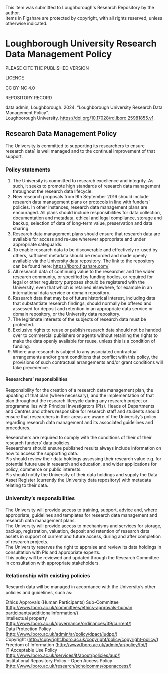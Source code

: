 This item was submitted to Loughborough's Research Repository by the author.   
Items in Figshare are protected by copyright, with all rights reserved, unless otherwise indicated.  

# Loughborough University Research Data Management Policy  

PLEASE CITE THE PUBLISHED VERSION  

LICENCE  

CC BY-NC 4.0  

REPOSITORY RECORD  

data admin, Loughborough. 2024. “Loughborough University Research Data Management Policy”.   
Loughborough University. https://doi.org/10.17028/rd.lboro.25981855.v1.  

## Research Data Management Policy  

The University is committed to supporting its researchers to ensure research data1 is well managed and to the continual improvement of that support.  

### Policy statements  

1.   The University is committed to research excellence and integrity. As such, it seeks to promote high standards of research data management throughout the research data lifecycle.   
2.   New research proposals from 9th September 2016 should include research data management plans or protocols in line with funders’ policies. In other instances, research data management plans are encouraged. All plans should include responsibilities for data collection, documentation and metadata, ethical and legal compliance, storage and backup, selection of data of long-term value, preservation and data sharing.   
3.   Research data management plans should ensure that research data are available for access and re-use wherever appropriate and under appropriate safeguards.   
4.   To enable research data to be discoverable and effectively re-used by others, sufficient metadata should be recorded and made openly available via the University data repository. The link to the repository can be found here: https://lboro.figshare.com/   
5.   All research data of continuing value to the researcher and the wider research community, or specified by funding bodies, or required for legal or other regulatory purposes should be registered with the University, even that which is retained elsewhere, for example in an international data service or domain repository.   
6.   Research data that may be of future historical interest, including data that substantiate research findings, should normally be offered and assessed for deposit and retention in an appropriate data service or domain repository, or the University data repository.   
7.   The legitimate interests of the subjects of research data must be protected.   
8.   Exclusive rights to reuse or publish research data should not be handed over to commercial publishers or agents without retaining the rights to make the data openly available for reuse, unless this is a condition of funding.   
9.   Where any research is subject to any associated contractual arrangements and/or grant conditions that conflict with this policy, the provisions of such contractual arrangements and/or grant conditions will take precedence.  

#### Researchers’ responsibilities  

Responsibility for the creation of a research data management plan, the updating of that plan (where necessary), and the implementation of that plan throughout the research lifecycle during any research project or programme lies with Principal Investigators (PIs). Heads of Departments and Centres and others responsible for research staff and students should ensure that researchers in their areas are aware of the University’s policy regarding research data management and its associated guidelines and procedures.  

Researchers are required to comply with the conditions of their of their research funders’ data policies.   
Researchers should ensure published results always include information on how to access the supporting data.   
PIs should review their data holdings assessing their research value e.g. for potential future use in research and education, and wider applications for policy, commerce or public interests.   
PIs should notify the University of their data holdings and supply the Data Asset Register (currently the University data repository) with metadata relating to their data.  

### University’s responsibilities  

The University will provide access to training, support, advice and, where appropriate, guidelines and templates for research data management and research data management plans.   
The University will provide access to mechanisms and services for storage, backup, registration, valuation, deposit and retention of research data assets in support of current and future access, during and after completion of research projects.   
The University reserves the right to appraise and review its data holdings in consultation with PIs and appropriate experts.   
This policy will be reviewed and updated through the Research Committee in consultation with appropriate stakeholders.  

### Relationship with existing policies  

Research data will be managed in accordance with the University’s other policies and guidelines, such as:  

Ethics Approvals (Human Participants) Sub-Committee   
(http://www.lboro.ac.uk/committees/ethics-approvals-human  
participants/additionalinformation/)   
Intellectual property (http://www.lboro.ac.uk/governance/ordinances/39/current/)   
Data Protection Policy (http://www.lboro.ac.uk/admin/ar/policy/dpact/ludpp/)   
Copyright (http://copyright.lboro.ac.uk/copyright/policy/copyright-policy/)   
Freedom of Information (http://www.lboro.ac.uk/admin/ar/policy/foi/)   
IT Acceptable Use Policy (http://www.lboro.ac.uk/services/it/about/policies/aup/)   
Institutional Repository Policy – Open Access Policy   
(http://www.lboro.ac.uk/research/scholcomms/openaccess/)  